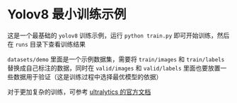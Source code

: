 # Yolov8 最小训练示例

这是一个最基础的 `yolov8` 训练示例，运行 `python train.py` 即可开始训练，然后在 `runs` 目录下查看训练结果

`datasets/demo` 里面是一个示例数据集，需要将 `train/images` 和 `train/labels` 替换成自己标注的数据，同时在 `valid/images` 和 `valid/labels` 里面也要放置一些数据用于验证（这是训练过程中选择最优模型的依据）

对于更加复杂的训练，可参考 [ultralytics 的官方文档](https://docs.ultralytics.com/modes/train/)
